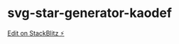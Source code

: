 # svg-star-generator-kaodef

[Edit on StackBlitz ⚡️](https://stackblitz.com/edit/svg-star-generator-kaodef)